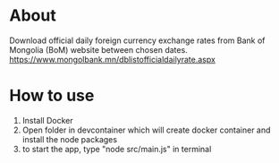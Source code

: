 # About
Download official daily foreign currency exchange rates from Bank of Mongolia (BoM) website between chosen dates. https://www.mongolbank.mn/dblistofficialdailyrate.aspx


# How to use
1. Install Docker
2. Open folder in devcontainer which will create docker container and install the node packages
3. to start the app, type "node src/main.js" in terminal